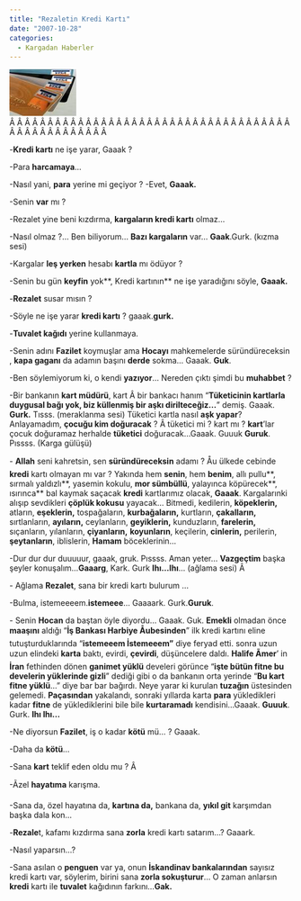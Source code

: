 ```yaml
---
title: "Rezaletin Kredi Kartı"
date: "2007-10-28"
categories: 
  - Kargadan Haberler
---
```


[![kart.jpg](../uploads/2007/10/kart.jpg)](../uploads/2007/10/kart.jpg "kart.jpg")Â Â Â Â Â Â Â Â Â Â Â Â Â Â Â Â Â Â Â Â Â Â Â Â Â Â Â Â Â Â Â Â Â Â Â Â Â Â Â Â Â Â Â Â Â Â Â Â Â Â 

\-**Kredi kartı** ne işe yarar, Gaaak ?

\-Para **harcamaya**…

\-Nasıl yani, **para** yerine mi geçiyor ? \-Evet, **Gaaak.**

\-Senin **var** mı ?

\-Rezalet yine beni kızdırma, **kargaların kredi kartı** olmaz…

\-Nasıl olmaz ?… Ben biliyorum… **Bazı kargaların** var… **Gaak**.Gurk. (kızma sesi)

\-Kargalar **leş yerken** hesabı **kartla** mı ödüyor ?

\-Senin bu gün **keyfin** yok**, Kredi kartının** ne işe yaradığını söyle, **Gaaak.**

\-**Rezalet** susar mısın ?

\-Söyle ne işe yarar **kredi kartı** ? gaaak.**gurk.**

\-**Tuvalet kağıdı** yerine kullanmaya.

\-Senin adını **Fazilet** koymuşlar ama **Hocayı** mahkemelerde süründüreceksin , **kapa gaganı** da adamın başını **derde** sokma... Gaaak. **Guk**.

\-Ben söylemiyorum ki, o kendi **yazıyor**… Nereden çıktı şimdi bu **muhabbet** ?

\-Bir bankanın **kart müdürü**, kart Â bir bankacı hanım “**Tüketicinin kartlarla duygusal bağı yok, biz küllenmiş bir aşkı dirilteceğiz…**” demiş. Gaaak. **Gurk.** Tısss. (meraklanma sesi) Tüketici kartla nasıl **aşk yapar**? Anlayamadım, **çocuğu kim doğuracak** ? Â tüketici mi ? kart mı ? **kart**’lar çocuk doğuramaz herhalde **tüketici** doğuracak…Gaaak. Guuuk **Guruk**. Pıssss. (Karga gülüşü)

\- **Allah** seni kahretsin, sen **süründüreceksin** adamı ? Åu ülkede cebinde **kredi** kartı olmayan mı var ? Yakında hem **senin**, hem **benim**, allı pullu**, sırmalı yaldızlı**, yasemin kokulu, **mor sümbüllü**, yalayınca köpürecek**, ısırınca** bal kaymak saçacak **kredi** kartlarımız olacak, **Gaaak**. Kargalarınki alışıp sevdikleri **çöplük kokusu** yayacak… Bitmedi, kedilerin, **köpeklerin,** atların, **eşeklerin,** tospağaların, **kurbağaların,** kurtların, **çakalların,** sırtlanların, **ayıların,** ceylanların, **geyiklerin,** kunduzların, **farelerin,** sıçanların, yılanların, **çiyanların,** **koyunların**, keçilerin, **cinlerin,** perilerin, **şeytanların**, iblislerin, **Hamam** böceklerinin…

\-Dur dur dur duuuuur, gaaak, gruk. Pıssss. Aman yeter… **Vazgeçtim** başka şeyler konuşalım…**Gaaarg**, Kark. Gurk **Ihı…Ihı**… (ağlama sesi) Â 

\- Ağlama **Rezalet**, sana bir kredi kartı bulurum …

\-Bulma, istemeeeem.**istemeee**… Gaaaark. Gurk.**Guruk**.

\- Senin **Hocan** da baştan öyle diyordu… Gaaak. Guk. **Emekli** olmadan önce **maaşını** aldığı “**İş Bankası Harbiye Åubesinden**” ilk kredi kartını eline tutuşturduklarında “**istemeeem İstemeeem”** diye feryad etti. sonra uzun uzun elindeki **karta** baktı, evirdi, **çevirdi**, düşüncelere daldı. **Halife Ãmer**’ in **İran** fethinden dönen **ganimet yüklü** develeri görünce “**işte bütün fitne bu develerin yüklerinde gizli**” dediği gibi o da bankanın orta yerinde “**Bu kart fitne yüklü**…” diye bar bar bağırdı. Neye yarar ki kurulan **tuzağın** üstesinden gelemedi. **Paçasından** yakalandı, sonraki yıllarda karta **para** yükledikleri kadar **fitne** de yüklediklerini bile bile **kurtaramadı** kendisini…Gaaak. **Guuuk**. Gurk. **Ihı Ihı…**

\-Ne diyorsun **Fazilet**, iş o kadar **kötü** mü… ? Gaaak.

\-Daha da **kötü**…

\-Sana **kart** teklif eden oldu mu ? Â 

\-Ãzel **hayatıma** karışma.

\-Sana da, özel hayatına da, **kartına da,** bankana da, **yıkıl git** karşımdan başka dala kon…

\-**Rezale**t, kafamı kızdırma sana **zorla** kredi kartı satarım…? Gaaark.

\-Nasıl yaparsın…?

\-Sana asılan o **penguen** var ya, onun **İskandinav bankalarından** sayısız kredi kartı var, söylerim, birini sana **zorla sokuşturur**… O zaman anlarsın **kredi** kartı ile **tuvalet** kağıdının farkını…**Gak.**
